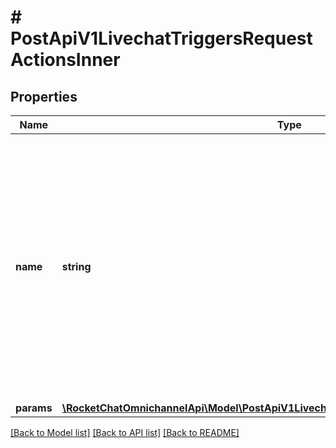 # # PostApiV1LivechatTriggersRequestActionsInner

## Properties

Name | Type | Description | Notes
------------ | ------------- | ------------- | -------------
**name** | **string** | The name of the trigger action that takes place. The possible values are:  * &#x60;send-message&#x60;: A message is sent to the visitor.  * &#x60;use-external-service&#x60;: An external service is used for the trigger action. | [optional]
**params** | [**\RocketChatOmnichannelApi\Model\PostApiV1LivechatTriggersRequestActionsInnerParams**](PostApiV1LivechatTriggersRequestActionsInnerParams.md) |  | [optional]

[[Back to Model list]](../../README.md#models) [[Back to API list]](../../README.md#endpoints) [[Back to README]](../../README.md)
